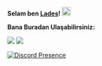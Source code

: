
**Selam ben [Lades](https://github.com/ladesxd)!** <img src="https://media.giphy.com/media/Q7LHmoFwVP6Yc1swZs/giphy.gif" height="20px">



**Bana Buradan Ulaşabilirsiniz:**

[![](https://cdn.discordapp.com/attachments/806690258086658090/823829343499321384/68747470733a2f2f696d672e736869656c64732e696f2f62616467652f646973636f72642532302d3732383944412e737667.png)](https://discord.com/users/811943192059445259) [![](https://cdn.discordapp.com/attachments/806690258086658090/823829296912269364/68747470733a2f2f696d672e736869656c64732e696f2f62616467652f4769744875622532302d3139313731372e7376673f.png)](https://github.com/ladesxd)


[![Discord Presence](https://lanyard-profile-readme.vercel.app/api/811943192059445259)](https://discord.com/users/811943192059445259)
